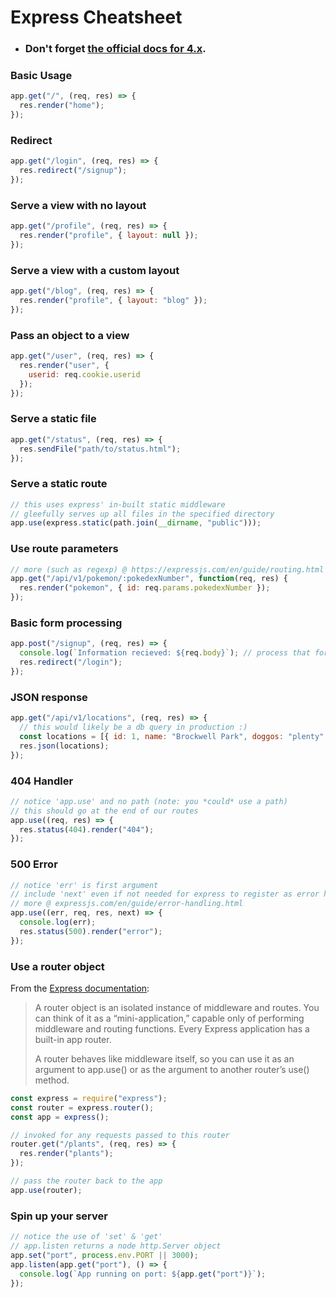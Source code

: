 # Express Cheatsheet

- ### Don't forget [the official docs for 4.x](https://expressjs.com/en/4x/api.html).

### Basic Usage

```javascript
app.get("/", (req, res) => {
  res.render("home");
});
```

### Redirect

```javascript
app.get("/login", (req, res) => {
  res.redirect("/signup");
});
```

### Serve a view with no layout

```javascript
app.get("/profile", (req, res) => {
  res.render("profile", { layout: null });
});
```

### Serve a view with a custom layout

```javascript
app.get("/blog", (req, res) => {
  res.render("profile", { layout: "blog" });
});
```

### Pass an object to a view

```javascript
app.get("/user", (req, res) => {
  res.render("user", {
    userid: req.cookie.userid
  });
});
```

### Serve a static file

```javascript
app.get("/status", (req, res) => {
  res.sendFile("path/to/status.html");
});
```

### Serve a static route

```javascript
// this uses express' in-built static middleware
// gleefully serves up all files in the specified directory
app.use(express.static(path.join(__dirname, "public")));
```

### Use route parameters

```javascript
// more (such as regexp) @ https://expressjs.com/en/guide/routing.html
app.get("/api/v1/pokemon/:pokedexNumber", function(req, res) {
  res.render("pokemon", { id: req.params.pokedexNumber });
});
```

### Basic form processing

```javascript
app.post("/signup", (req, res) => {
  console.log(`Information recieved: ${req.body}`); // process that form :D
  res.redirect("/login");
});
```

### JSON response

```javascript
app.get("/api/v1/locations", (req, res) => {
  // this would likely be a db query in production :)
  const locations = [{ id: 1, name: "Brockwell Park", doggos: "plenty" }];
  res.json(locations);
});
```

### 404 Handler

```javascript
// notice 'app.use' and no path (note: you *could* use a path)
// this should go at the end of our routes
app.use((req, res) => {
  res.status(404).render("404");
});
```

### 500 Error

```javascript
// notice 'err' is first argument
// include 'next' even if not needed for express to register as error handler
// more @ expressjs.com/en/guide/error-handling.html
app.use((err, req, res, next) => {
  console.log(err);
  res.status(500).render("error");
});
```

### Use a router object

From the [Express documentation](https://expressjs.com/en/4x/api.html#router):

> A router object is an isolated instance of middleware and routes. You can think of it as a “mini-application,” capable only of performing middleware and routing functions. Every Express application has a built-in app router.
>
> A router behaves like middleware itself, so you can use it as an argument to app.use() or as the argument to another router’s use() method.

```javascript
const express = require("express");
const router = express.router();
const app = express();

// invoked for any requests passed to this router
router.get("/plants", (req, res) => {
  res.render("plants");
});

// pass the router back to the app
app.use(router);
```

### Spin up your server

```javascript
// notice the use of 'set' & 'get'
// app.listen returns a node http.Server object
app.set("port", process.env.PORT || 3000);
app.listen(app.get("port"), () => {
  console.log(`App running on port: ${app.get("port")}`);
});
```
